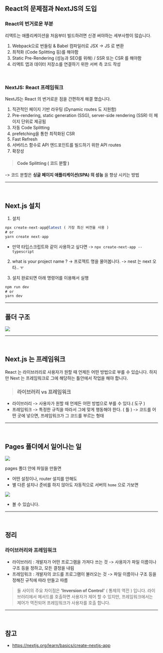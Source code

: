 ## React의 문제점과 NextJS의 도입

### React의 번거로운 부분
리액트는 애플리케이션을 처음부터 빌드하려면 신경 써야하는 세부사항이 많습니다.

1. Webpack으로 번들링 & Babel 컴파일러로 JSX → JS 로 변환
2. 최적화 (Code Splitting 등)를 해야함
3. Static Pre-Rendering (성능과 SEO를 위해) / SSR 또는 CSR 를 해야함
4. 리액트 앱과 데이터 저장소를 연결하기 위한 서버 측 코드 작성

<br>

### NextJS: React 프레임워크
NextJS는 React 의 번거로운 점을 간편하게 해결 했습니다.

1. 직관적인 페이지 기반 라우팅 (Dynamic routes 도 지원함)
2. Pre-rendering, static generation (SSG), server-side rendering (SSR) 이 페이지 단위로 제공됨
3. 자동 Code Splitting
4. prefetching을 통한 최적화된 CSR
5. Fast Refresh
6. 서버리스 함수로 API 엔드포인트를 빌드하기 위한 API routes
7. 확장성

> #### Code Splitting ( 코드 분할 ) 
-> 코드 분할은 __싱글 페이지 애플리케이션(SPA) 의 성능__ 을 향상 시키는 방법

***
<br>

## Next.js 설치
1. 설치 
```js
npx create-next-app@latest ( 가장 최신 버전을 사용 )
# or
yarn create next-app
```
- 만약 타입스크립트와 같이 사용하고 싶다면 -> `npx create-next-app --typescript`

2. what is your project name ?
-> 프로젝트 명을 물어봅니다.
-> nest 는 next 오타.. ㅜ

3. 설치 완료되면 아래 명령어를 이용해서 실행
```js
npm run dev
# or
yarn dev
```
***

## 폴더 구조
![](https://velog.velcdn.com/images/hoho_0815/post/feff28ee-3cf1-4c82-82ac-0616000702fe/image.png)

***
<br>

## Next.js 는 프레임워크
React 는 라이브러리로 사용자가 원할 때 언제든 어떤 방법으로 부를 수 있습니다.
하지만 Next 는 프레임워크로 그에 해당하는 틀안에서 작업을 해야 합니다.

> ### 라이브러리 vs 프레임워크
- 라이브러리
-> 사용자가 원할 때 언제든 어떤 방법으로 부를 수 있다.( 도구 )
- 프레임워크
-> 특정한 규칙을 따라서 그에 맞게 행동해야 한다. ( 틀 )
-> 코드를 어떤 곳에 넣으면, 프레임워크가 그 코드를 부르는 형태

***
<br>

## Pages 폴더에서 일어나는 일
![](https://velog.velcdn.com/images/hoho_0815/post/6ad024a1-7f7a-4367-bd68-cf6fffcc10a8/image.png)

pages 폴더 안에 파일을 만들면

- 어떤 설정이나, router 설치를 안해도
- 별 다른 설치나 준비를 하지 않아도 자동적으로 서버의 `home` 으로 가보면

![](https://velog.velcdn.com/images/hoho_0815/post/4e2dc4d0-ee05-4438-82af-a09be25fd6aa/image.png)

- 볼 수 있습니다.

***
<br>

## 정리
### 라이브러리와 프레임워크
- 라이브러리 : 개발자가 어떤 프로그램을 가져다 쓰는 것
-> 사용자가 파일 이름이나 구조 등을 정하고, 모든 결정을 내림
- 프레임워크 : 개발자의 코드를 프로그램이 불러오는 것
-> 파일 이름이나 구조 등을 정해진 규칙에 따라 만들고 따름
> 둘 사이의 주요 차이점은 __'Inversion of Control'__ ( 통제의 역전 ) 입니다.
라이브러리에서 메서드를 호출하면 사용자가 제어 할 수 있지만,
프레임워크에서는 제어가 역전되어 프레임워크가 사용자를 호출 합니다.

***
<br>

## 참고
- https://nextjs.org/learn/basics/create-nextjs-app
